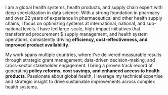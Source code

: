 I am a global health systems, health products, and supply chain expert with deep specialization in data science. With a strong foundation in pharmacy and over 22 years of experience in pharmaceutical and other health supply chains, I focus on optimizing systems at international, national, and sub-national levels. I have led large-scale, high-impact initiatives that transformed procurement $ supply management, and health system operations, consistently driving **efficiency, cost-effectiveness, and improved product availability**.

My work spans multiple countries, where I’ve delivered measurable results through strategic grant management, data-driven decision-making, and cross-sector stakeholder engagement. I bring a proven track record of generating **policy reforms, cost savings, and enhanced access to health products**. Passionate about global health, I leverage my technical expertise and strategic insight to drive sustainable improvements across complex health systems.

